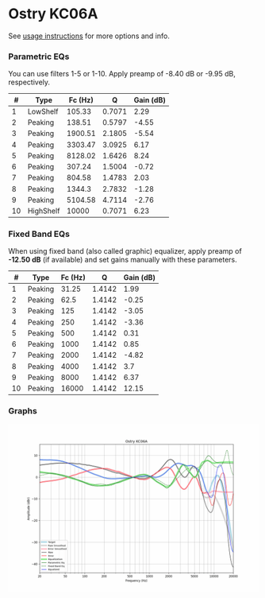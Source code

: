# Ostry KC06A
See [usage instructions](https://github.com/jaakkopasanen/AutoEq#usage) for more options and info.

### Parametric EQs
You can use filters 1-5 or 1-10. Apply preamp of -8.40 dB or -9.95 dB, respectively.

|   # | Type      |   Fc (Hz) |      Q |   Gain (dB) |
|-----|-----------|-----------|--------|-------------|
|   1 | LowShelf  |    105.33 | 0.7071 |        2.29 |
|   2 | Peaking   |    138.51 | 0.5797 |       -4.55 |
|   3 | Peaking   |   1900.51 | 2.1805 |       -5.54 |
|   4 | Peaking   |   3303.47 | 3.0925 |        6.17 |
|   5 | Peaking   |   8128.02 | 1.6426 |        8.24 |
|   6 | Peaking   |    307.24 | 1.5004 |       -0.72 |
|   7 | Peaking   |    804.58 | 1.4783 |        2.03 |
|   8 | Peaking   |   1344.3  | 2.7832 |       -1.28 |
|   9 | Peaking   |   5104.58 | 4.7114 |       -2.76 |
|  10 | HighShelf |  10000    | 0.7071 |        6.23 |

### Fixed Band EQs
When using fixed band (also called graphic) equalizer, apply preamp of **-12.50 dB** (if available) and set gains manually with these parameters.

|   # | Type    |   Fc (Hz) |      Q |   Gain (dB) |
|-----|---------|-----------|--------|-------------|
|   1 | Peaking |     31.25 | 1.4142 |        1.99 |
|   2 | Peaking |     62.5  | 1.4142 |       -0.25 |
|   3 | Peaking |    125    | 1.4142 |       -3.05 |
|   4 | Peaking |    250    | 1.4142 |       -3.36 |
|   5 | Peaking |    500    | 1.4142 |        0.31 |
|   6 | Peaking |   1000    | 1.4142 |        0.85 |
|   7 | Peaking |   2000    | 1.4142 |       -4.82 |
|   8 | Peaking |   4000    | 1.4142 |        3.7  |
|   9 | Peaking |   8000    | 1.4142 |        6.37 |
|  10 | Peaking |  16000    | 1.4142 |       12.15 |

### Graphs
![](./Ostry%20KC06A.png)
